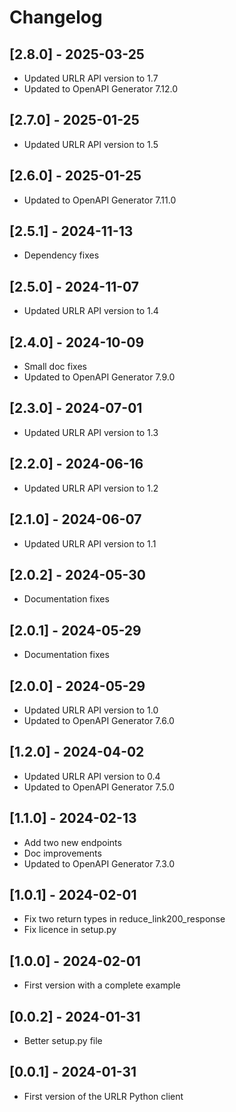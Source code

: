 # Changelog

## [2.8.0] - 2025-03-25

- Updated URLR API version to 1.7
- Updated to OpenAPI Generator 7.12.0

## [2.7.0] - 2025-01-25

- Updated URLR API version to 1.5

## [2.6.0] - 2025-01-25

- Updated to OpenAPI Generator 7.11.0

## [2.5.1] - 2024-11-13

- Dependency fixes

## [2.5.0] - 2024-11-07

- Updated URLR API version to 1.4

## [2.4.0] - 2024-10-09

- Small doc fixes
- Updated to OpenAPI Generator 7.9.0

## [2.3.0] - 2024-07-01

- Updated URLR API version to 1.3

## [2.2.0] - 2024-06-16

- Updated URLR API version to 1.2

## [2.1.0] - 2024-06-07

- Updated URLR API version to 1.1

## [2.0.2] - 2024-05-30

- Documentation fixes

## [2.0.1] - 2024-05-29

- Documentation fixes

## [2.0.0] - 2024-05-29

- Updated URLR API version to 1.0
- Updated to OpenAPI Generator 7.6.0

## [1.2.0] - 2024-04-02

- Updated URLR API version to 0.4
- Updated to OpenAPI Generator 7.5.0

## [1.1.0] - 2024-02-13

- Add two new endpoints
- Doc improvements
- Updated to OpenAPI Generator 7.3.0

## [1.0.1] - 2024-02-01

- Fix two return types in reduce_link200_response
- Fix licence in setup.py

## [1.0.0] - 2024-02-01

- First version with a complete example

## [0.0.2] - 2024-01-31

- Better setup.py file

## [0.0.1] - 2024-01-31

- First version of the URLR Python client